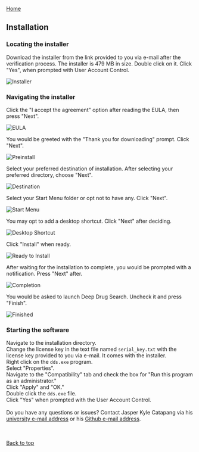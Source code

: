 [Home](https://jcatapang.github.io/deepdrugsearch/)

## Installation

### Locating the installer

Download the installer from the link provided to you via e-mail after the verification process. The installer is 479 MB in size. Double click on it. Click "Yes", when prompted with User Account Control.

![Installer](https://raw.githubusercontent.com/jcatapang/deepdrugsearch/master/graphics/installer.JPG "Installer")

### Navigating the installer

Click the "I accept the agreement" option after reading the EULA, then press "Next".<br>

![EULA](https://raw.githubusercontent.com/jcatapang/deepdrugsearch/master/graphics/eula.jpg "EULA")

You would be greeted with the "Thank you for downloading" prompt. Click "Next".<br>

![Preinstall](https://raw.githubusercontent.com/jcatapang/deepdrugsearch/master/graphics/preinstall.jpg "Preinstall")

Select your preferred destination of installation. After selecting your preferred directory, choose "Next".<br>

![Destination](https://raw.githubusercontent.com/jcatapang/deepdrugsearch/master/graphics/destination.jpg "Destination")

Select your Start Menu folder or opt not to have any. Click "Next".<br>

![Start Menu](https://raw.githubusercontent.com/jcatapang/deepdrugsearch/master/graphics/startmenu.JPG "Start Menu")

You may opt to add a desktop shortcut. Click "Next" after deciding.<br>

![Desktop Shortcut](https://raw.githubusercontent.com/jcatapang/deepdrugsearch/master/graphics/shortcut.JPG "Desktop Shortcut")

Click "Install" when ready.<br>

![Ready to Install](https://raw.githubusercontent.com/jcatapang/deepdrugsearch/master/graphics/ready%20install.JPG "Ready to Install")

After waiting for the installation to complete, you would be prompted with a notification. Press "Next" after.<br>

![Completion](https://raw.githubusercontent.com/jcatapang/deepdrugsearch/master/graphics/postinstall.JPG "Completion")

You would be asked to launch Deep Drug Search. Uncheck it and press "Finish".

![Finished](https://raw.githubusercontent.com/jcatapang/deepdrugsearch/master/graphics/finish.JPG "Finished")

### Starting the software

Navigate to the installation directory.<br>
Change the license key in the text file named `serial_key.txt` with the license key provided to you via e-mail. It comes with the installer.<br>
Right click on the `dds.exe` program.<br>
Select "Properties".<br>
Navigate to the "Compatibility" tab and check the box for "Run this program as an administrator."<br>
Click "Apply" and "OK."<br>
Double click the `dds.exe` file.<br>
Click "Yes" when prompted with the User Account Control.<br>
<br>
Do you have any questions or issues? Contact Jasper Kyle Catapang via his [university e-mail address](mailto:jcatapang@up.edu.ph) or his [Github e-mail address](mailto:jcatapang@naver.com). 

<br><br>
[Back to top](https://jcatapang.github.io/deepdrugsearch/installation)
